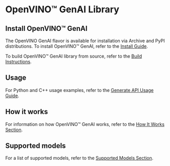 # OpenVINO™ GenAI Library

## Install OpenVINO™ GenAI

The OpenVINO GenAI flavor is available for installation via Archive and PyPI distributions.
To install OpenVINO™ GenAI, refer to the [Install Guide](https://docs.openvino.ai/2024/get-started/install-openvino.html).

To build OpenVINO™ GenAI library from source, refer to the [Build Instructions](./docs/BUILD.md).

## Usage

For Python and C++ usage examples, refer to the [Generate API Usage Guide](./docs/USAGE.md).

## How it works

For information on how OpenVINO™ GenAI works, refer to the [How It Works Section](./docs/HOW_IT_WORKS.md).

## Supported models

For a list of supported models, refer to the [Supported Models Section](./docs/SUPPORTED_MODELS.md).
